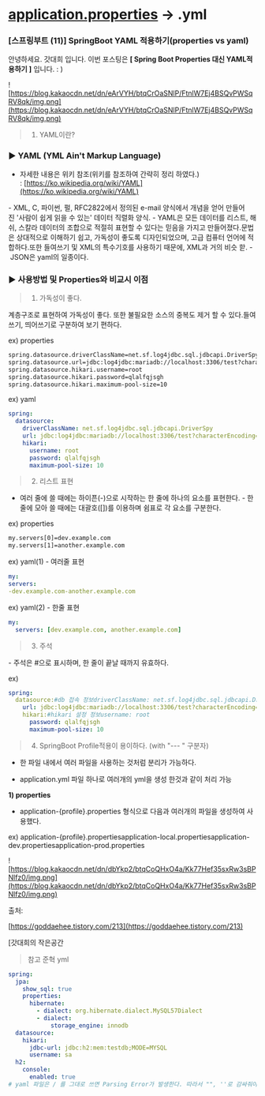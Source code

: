 # [application.properties](http://application.properties) → .yml

### **[스프링부트 (11)] SpringBoot YAML 적용하기(properties vs yaml)**

안녕하세요. 갓대희 입니다. 이번 포스팅은 **[ Spring Boot Properties 대신 YAML적용하기 ]** 입니다. : )

![https://blog.kakaocdn.net/dn/eArVYH/btqCrOaSNlP/FtnlW7Ej4BSQvPWSqRV8qk/img.png](https://blog.kakaocdn.net/dn/eArVYH/btqCrOaSNlP/FtnlW7Ej4BSQvPWSqRV8qk/img.png)

> 1. YAML이란?
> 

### **▶ YAML (YML Ain't Markup Language)**

- 자세한 내용은 위키 참조(위키를 참조하여 간략히 정리 하였다.) : [https://ko.wikipedia.org/wiki/YAML](https://ko.wikipedia.org/wiki/YAML)

- XML, C, 파이썬, 펄, RFC2822에서 정의된 e-mail 양식에서 개념을 얻어 만들어진 '사람이 쉽게 읽을 수 있는' 데이터 직렬화 양식. - YAML은 모든 데이터를 리스트, 해쉬, 스칼라 데이터의 조합으로 적절히 표현할 수 있다는 믿음을 가지고 만들어졌다.문법은 상대적으로 이해하기 쉽고, 가독성이 좋도록 디자인되었으며, 고급 컴퓨터 언어에 적합하다.또한 들여쓰기 및 XML의 특수기호를 사용하기 때문에, XML과 거의 비슷 핟. - JSON은 yaml의 일종이다.

### **▶ 사용방법 및 Properties와 비교시 이점**

> 1. 가독성이 좋다.
> 

계층구조로 표현하여 가독성이 좋다. 또한 불필요한 소스의 중복도 제거 할 수 있다.들여쓰기, 띄어쓰기로 구분하여 보기 편하다.

ex) properties

```xml
spring.datasource.driverClassName=net.sf.log4jdbc.sql.jdbcapi.DriverSpy
spring.datasource.url=jdbc:log4jdbc:mariadb://localhost:3306/test?characterEncoding=UTF-8&serverTimezone=UTC
spring.datasource.hikari.username=root
spring.datasource.hikari.password=qlalfqjsgh
spring.datasource.hikari.maximum-pool-size=10
```

ex) yaml

```yaml
spring:
  datasource:
    driverClassName: net.sf.log4jdbc.sql.jdbcapi.DriverSpy
    url: jdbc:log4jdbc:mariadb://localhost:3306/test?characterEncoding=UTF-8&serverTimezone=UTC
    hikari:
      username: root
      password: qlalfqjsgh
      maximum-pool-size: 10
```

> 2. 리스트 표현
> 

- 여러 줄에 쓸 때에는 하이픈(-)으로 시작하는 한 줄에 하나의 요소를 표현한다. - 한 줄에 모아 쓸 때에는 대괄호([])를 이용하며 쉼표로 각 요소를 구분한다.

ex) properties

```xml
my.servers[0]=dev.example.com
my.servers[1]=another.example.com
```

ex) yaml(1) - 여러줄 표현

```yaml
my:
servers:
-dev.example.com-another.example.com
```

ex) yaml(2) - 한줄 표현

```yaml
my:
  servers: [dev.example.com, another.example.com]
```

> 3. 주석
> 

- 주석은 #으로 표시하며, 한 줄이 끝날 때까지 유효하다.

ex)

```yaml
spring:
  datasource:#db 접속 정보driverClassName: net.sf.log4jdbc.sql.jdbcapi.DriverSpy
    url: jdbc:log4jdbc:mariadb://localhost:3306/test?characterEncoding=UTF-8&serverTimezone=UTC
    hikari:#hikari 설정 정보username: root
      password: qlalfqjsgh
      maximum-pool-size: 10
```

> 4. SpringBoot Profile적용이 용이하다. (with "--- " 구분자)
> 

- 한 파일 내에서 여러 파일을 사용하는 것처럼 분리가 가능하다.

- application.yml 파일 하나로 여러개의 yml을 생성 한것과 같이 처리 가능

**1) properties**

- application-{profile}.properties 형식으로 다음과 여러개의 파일을 생성하여 사용했다.

ex) application-{profile}.propertiesapplication-local.propertiesapplication-dev.propertiesapplication-prod.properties

![https://blog.kakaocdn.net/dn/dbYkp2/btqCoQHxO4a/Kk77Hef35sxRw3sBPNlfz0/img.png](https://blog.kakaocdn.net/dn/dbYkp2/btqCoQHxO4a/Kk77Hef35sxRw3sBPNlfz0/img.png)

출처:

[https://goddaehee.tistory.com/213](https://goddaehee.tistory.com/213)

[갓대희의 작은공간

> 참고 준혁 yml
```yaml
spring:
  jpa:
    show_sql: true
    properties:
      hibernate:
        - dialect: org.hibernate.dialect.MySQL57Dialect
        - dialect:
            storage_engine: innodb
  datasource:
    hikari:
      jdbc-url: jdbc:h2:mem:testdb;MODE=MYSQL
      username: sa
  h2:
    console:
      enabled: true
# yaml 파일은 / 를 그대로 쓰면 Parsing Error가 발생한다. 따라서 "", ''로 감싸줘야 한다.
```
